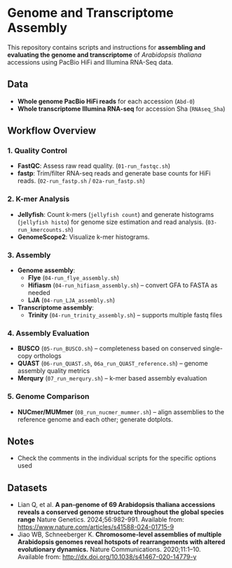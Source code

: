 # Genome and Transcriptome Assembly

This repository contains scripts and instructions for **assembling and evaluating the genome and transcriptome** of *Arabidopsis thaliana* accessions using PacBio HiFi and Illumina RNA-Seq data.

## Data
- **Whole genome PacBio HiFi reads** for each accession (`Abd-0`)  
- **Whole transcriptome Illumina RNA-seq** for accession Sha (`RNAseq_Sha`)  

## Workflow Overview

### 1. Quality Control
- **FastQC**: Assess raw read quality. (`01-run_fastqc.sh`)
- **fastp**: Trim/filter RNA-seq reads and generate base counts for HiFi reads. (`02-run_fastp.sh` / `02a-run_fastp.sh`)

### 2. K-mer Analysis
- **Jellyfish**: Count k-mers (`jellyfish count`) and generate histograms (`jellyfish histo`) for genome size estimation and read analysis. (`03-run_kmercounts.sh`)
- **GenomeScope2**: Visualize k-mer histograms.

### 3. Assembly
- **Genome assembly**:
  - **Flye** (`04-run_flye_assembly.sh`)
  - **Hifiasm** (`04-run_hifiasm_assembly.sh`) – convert GFA to FASTA as needed
  - **LJA** (`04-run_LJA_assembly.sh`)
- **Transcriptome assembly**:
  - **Trinity** (`04-run_trinity_assembly.sh`) – supports multiple fastq files

### 4. Assembly Evaluation
- **BUSCO** (`05-run_BUSCO.sh`) – completeness based on conserved single-copy orthologs
- **QUAST** (`06-run_QUAST.sh`, `06a_run_QUAST_reference.sh`) – genome assembly quality metrics
- **Merqury** (`07_run_merqury.sh`) – k-mer based assembly evaluation

### 5. Genome Comparison
- **NUCmer/MUMmer** (`08_run_nucmer_mummer.sh`) – align assemblies to the reference genome and each other; generate dotplots.

## Notes
- Check the comments in the individual scripts for the specific options used
  
## Datasets
- Lian Q, et al. **A pan-genome of 69 Arabidopsis thaliana accessions reveals a conserved genome structure throughout the global species range** Nature Genetics. 2024;56:982-991. Available from: https://www.nature.com/articles/s41588-024-01715-9
- Jiao WB, Schneeberger K. **Chromosome-level assemblies of multiple Arabidopsis genomes reveal hotspots of rearrangements with altered evolutionary dynamics.** Nature Communications. 2020;11:1–10. Available from: http://dx.doi.org/10.1038/s41467-020-14779-y
